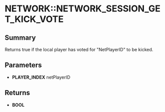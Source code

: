 # NETWORK::NETWORK_SESSION_GET_KICK_VOTE

## Summary
Returns true if the local player has voted for "NetPlayerID" to be kicked.

## Parameters
* **PLAYER_INDEX** netPlayerID

## Returns
* **BOOL**
